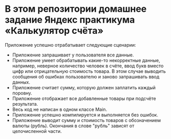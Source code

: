 # В этом репозитории домашнее задание Яндекс практикума «Калькулятор счёта»

Приложение успешно отрабатывает следующие сценарии:
- Приложение запрашивает у пользователя все данные.
- Приложение умеет обрабатывать какие-то некорректные данные, например, неверное количество человек в счёте, ввод букв вместо цифр или отрицательную стоимость товара. В этом случае выводить сообщения об ошибках пользователю и заново запрашивать ввод данных.
- Приложение считает сумму, которую должен заплатить каждый поровну.
- Приложение отображает все добавленные товары при подсчёте результата.
- Весь код не написан в одном классе Main.
- Приложение успешно компилируется и выполняется без ошибок.
- Приложение выводит сумму и стоимость товаров с обозначением валюты (рубль). Окончания в слове "рубль" зависят от целочисленной части.
